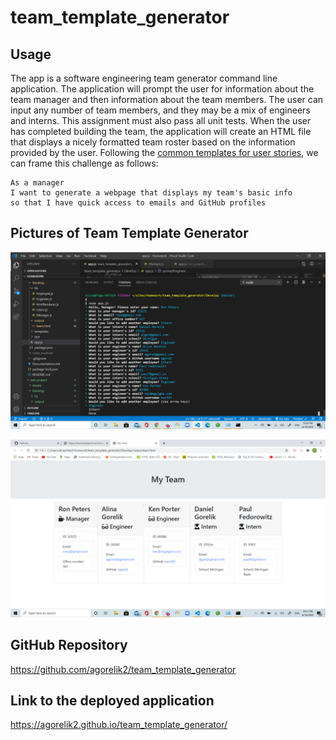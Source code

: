 # team_template_generator

## Usage

The app is a software engineering team generator command line application. The application will prompt the user for information about the team manager and then information about the team members. The user can input any number of team members, and they may be a mix of engineers and interns. This assignment must also pass all unit tests. When the user has completed building the team, the application will create an HTML file that displays a nicely formatted team roster based on the information provided by the user. Following the [common templates for user stories](https://en.wikipedia.org/wiki/User_story#Common_templates), we can frame this challenge as follows:

```
As a manager
I want to generate a webpage that displays my team's basic info
so that I have quick access to emails and GitHub profiles
```

## Pictures of Team Template Generator

![team-template-generator img 1](images/image1.png)

![team-template-generator img 2](images/image2.png)

## GitHub Repository

https://github.com/agorelik2/team_template_generator

## Link to the deployed application

https://agorelik2.github.io/team_template_generator/
